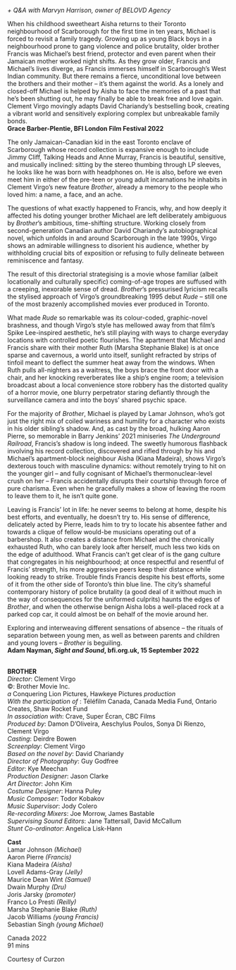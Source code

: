 
_+ Q&A with Marvyn Harrison, owner of BELOVD Agency_

When his childhood sweetheart Aisha returns to their Toronto neighbourhood of Scarborough for the first time in ten years, Michael is forced to revisit a family tragedy. Growing up as young Black boys in a neighbourhood prone to gang violence and police brutality, older brother Francis was Michael’s best friend, protector and even parent when their Jamaican mother worked night shifts. As they grow older, Francis and Michael’s lives diverge, as Francis immerses himself in Scarborough’s West Indian community. But there remains a fierce, unconditional love between the brothers and their mother – it’s them against the world. As a lonely and closed-off Michael is helped by Aisha to face the memories of a past that he’s been shutting out, he may finally be able to break free and love again. Clement Virgo movingly adapts David Chariandy’s bestselling book, creating a vibrant world and sensitively exploring complex but unbreakable family bonds.  
**Grace Barber-Plentie, BFI London Film Festival 2022**

The only Jamaican-Canadian kid in the east Toronto enclave of Scarborough whose record collection is expansive enough to include Jimmy Cliff, Talking Heads and Anne Murray, Francis is beautiful, sensitive, and musically inclined: sitting by the stereo thumbing through LP sleeves, he looks like he was born with headphones on. He is also, before we even meet him in either of the pre-teen or young adult incarnations he inhabits in Clement Virgo’s new feature _Brother_, already a memory to the people who loved him: a name, a face, and an ache.

The questions of what exactly happened to Francis, why, and how deeply it affected his doting younger brother Michael are left deliberately ambiguous by _Brother_’s ambitious, time-shifting structure. Working closely from second-generation Canadian author David Chariandy’s autobiographical novel, which unfolds in and around Scarborough in the late 1990s, Virgo shows an admirable willingness to disorient his audience, whether by withholding crucial bits of exposition or refusing to fully delineate between reminiscence and fantasy.

The result of this directorial strategising is a movie whose familiar (albeit locationally and culturally specific) coming-of-age tropes are suffused with a creeping, inexorable sense of dread. _Brother_’s pressurised lyricism recalls the stylised approach of Virgo’s groundbreaking 1995 debut _Rude_ – still one of the most brazenly accomplished movies ever produced in Toronto.

What made _Rude_ so remarkable was its colour-coded, graphic-novel brashness, and though Virgo’s style has mellowed away from that film’s Spike Lee-inspired aesthetic, he’s still playing with ways to charge everyday locations with controlled poetic flourishes. The apartment that Michael and Francis share with their mother Ruth (Marsha Stephanie Blake) is at once sparse and cavernous, a world unto itself, sunlight refracted by strips of tinfoil meant to deflect the summer heat away from the windows. When Ruth pulls all-nighters as a waitress, the boys brace the front door with a chair, and her knocking reverberates like a ship’s engine room; a television broadcast about a local convenience store robbery has the distorted quality of a horror movie, one blurry perpetrator staring defiantly through the surveillance camera and into the boys’ shared psychic space.

For the majority of _Brother_, Michael is played by Lamar Johnson, who’s got just the right mix of coiled wariness and humility for a character who exists in his older sibling’s shadow. And, as cast by the broad, hulking Aaron Pierre, so memorable in Barry Jenkins’ 2021 miniseries _The Underground Railroad_, Francis’s shadow is long indeed. The sweetly humorous flashback involving his record collection, discovered and rifled through by his and Michael’s apartment-block neighbour Aisha (Kiana Madeira), shows Virgo’s dexterous touch with masculine dynamics: without remotely trying to hit on the younger girl – and fully cognisant of Michael’s thermonuclear-level crush on her – Francis accidentally disrupts their courtship through force of pure charisma. Even when he gracefully makes a show of leaving the room to leave them to it, he isn’t quite gone.

Leaving is Francis’ lot in life: he never seems to belong at home, despite his best efforts, and eventually, he doesn’t try to. His sense of difference, delicately acted by Pierre, leads him to try to locate his absentee father and towards a clique of fellow would-be musicians operating out of a barbershop. It also creates a distance from Michael and the chronically exhausted Ruth, who can barely look after herself, much less two kids on the edge of adulthood. What Francis can’t get clear of is the gang culture that congregates in his neighbourhood; at once respectful and resentful of Francis’ strength, his more aggressive peers keep their distance while looking ready to strike. Trouble finds Francis despite his best efforts, some of it from the other side of Toronto’s thin blue line. The city’s shameful contemporary history of police brutality (a good deal of it without much in the way of consequences for the uniformed culprits) haunts the edges of _Brother_, and when the otherwise benign Aisha lobs a well-placed rock at a parked cop car, it could almost be on behalf of the movie around her.

Exploring and interweaving different sensations of absence – the rituals of separation between young men, as well as between parents and children and young lovers – _Brother_ is beguiling.  
**Adam Nayman, _Sight and Sound_, bfi.org.uk, 15 September 2022**
<br><br>

**BROTHER**  
_Director_: Clement Virgo  
©: Brother Movie Inc.  
_a_ Conquering Lion Pictures, Hawkeye Pictures _production_  
_With the participation of_ : Téléfilm Canada, Canada Media Fund, Ontario Creates, Shaw Rocket Fund  
_In association with_: Crave, Super Écran, CBC Films  
_Produced by_: Damon D’Oliveira, Aeschylus Poulos, Sonya Di Rienzo, Clement Virgo  
_Casting_: Deirdre Bowen  
_Screenplay_: Clement Virgo  
_Based on the novel by_: David Chariandy  
_Director of Photography_: Guy Godfree  
_Editor_: Kye Meechan  
_Production Designer_: Jason Clarke  
_Art Director_: John Kim  
_Costume Designer_: Hanna Puley  
_Music Composer_: Todor Kobakov  
_Music Supervisor_: Jody Colero  
_Re-recording Mixers_: Joe Morrow, James Bastable  
_Supervising Sound Editors_: Jane Tattersall,  David McCallum  
_Stunt Co-ordinator_: Angelica Lisk-Hann

**Cast**  
Lamar Johnson _(Michael)_  
Aaron Pierre _(Francis)_  
Kiana Madeira _(Aisha)_  
Lovell Adams-Gray _(Jelly)_  
Maurice Dean Wint _(Samuel)_  
Dwain Murphy _(Dru)_  
Joris Jarsky _(promoter)_  
Franco Lo Presti _(Reilly)_  
Marsha Stephanie Blake _(Ruth)_  
Jacob Williams _(young Francis)_  
Sebastian Singh _(young Michael)_

Canada 2022  
91 mins

Courtesy of Curzon

<!--stackedit_data:
eyJoaXN0b3J5IjpbLTE2MjM0NTY2MzhdfQ==
-->